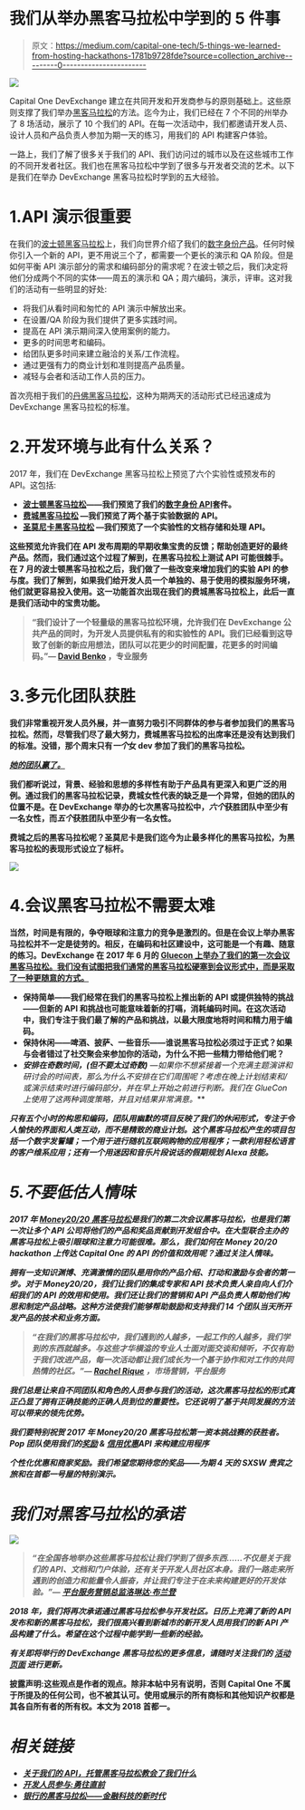 # 我们从举办黑客马拉松中学到的 5 件事

> 原文：<https://medium.com/capital-one-tech/5-things-we-learned-from-hosting-hackathons-1781b9728fde?source=collection_archive---------0----------------------->

![](img/191472f915e7849def4c6bb0c0987568.png)

Capital One DevExchange 建立在共同开发和开发商参与的原则基础上。这些原则支撑了我们举办[黑客马拉松](https://developer.capitalone.com/events/)的方法。迄今为止，我们已经在 7 个不同的州举办了 8 场活动，展示了 10 个我们的 API。在每一次活动中，我们都邀请开发人员、设计人员和产品负责人参加为期一天的练习，用我们的 API 构建客户体验。

一路上，我们了解了很多关于我们的 API、我们访问过的城市以及在这些城市工作的不同开发者社区。我们也在黑客马拉松中学到了很多与开发者交流的艺术。以下是我们在举办 DevExchange 黑客马拉松时学到的五大经验。

# 1.API 演示很重要

在我们的[波士顿黑客马拉松](https://developer.capitalone.com/blog-post/devexchange-capital-one-cafs-celebrate-a-hackathon-first-in-boston/)上，我们向世界介绍了我们的[数字身份产品](https://developer.capitalone.com/api-products/digital-identity/)。任何时候你引入一个新的 API，更不用说三个了，都需要一个更长的演示和 QA 阶段。但是如何平衡 API 演示部分的需求和编码部分的需求呢？在波士顿之后，我们决定将他们分成两个不同的实体——周五的演示和 QA；周六编码，演示，评审。这对我们的活动有一些明显的好处:

*   将我们从看时间和匆忙的 API 演示中解放出来。
*   在设置/QA 阶段为我们提供了更多实践时间。
*   提高在 API 演示期间深入使用案例的能力。
*   更多的时间思考和编码。
*   给团队更多时间来建立融洽的关系/工作流程。
*   通过更强有力的商业计划和准则提高产品质量。
*   减轻与会者和活动工作人员的压力。

首次亮相于我们的[丹佛黑客马拉松](https://developer.capitalone.com/blog-post/capital-one-devexchange-drives-developer-innovation-at-denver-hackathon/)，这种为期两天的活动形式已经迅速成为 DevExchange 黑客马拉松的标准。

# 2.开发环境与此有什么关系？

2017 年，我们在 DevExchange 黑客马拉松上预览了六个实验性或预发布的 API。这包括:

*   [**波士顿黑客马拉松**](https://developer.capitalone.com/blog-post/devexchange-capital-one-cafs-celebrate-a-hackathon-first-in-boston/)**——我们预览了我们的[数字身份 API](https://developer.capitalone.com/api-products/digital-identity/)套件。**
*   **[**费城黑客马拉松**](https://developer.capitalone.com/blog-post/philly-hackathon-from-stuff-we-are-giving-to-stuff-we-are-developing/) —我们预览了两个基于实验数据的 API。**
*   **[**圣莫尼卡黑客马拉松**](https://developer.capitalone.com/blog-post/sun-surf-apis-at-the-devexchange-santa-monica-hackathon/) —我们预览了一个实验性的文档存储和处理 API。**

**这些预览允许我们在 API 发布周期的早期收集宝贵的反馈；帮助创造更好的最终产品。然而，我们通过这个过程了解到，在黑客马拉松上测试 API 可能很棘手。在 7 月的波士顿黑客马拉松之后，我们做了一些改变来增加我们的实验 API 的参与度。我们了解到，如果我们给开发人员一个单独的、易于使用的模拟服务环境，他们就更容易投入使用。这一功能首次出现在我们的费城黑客马拉松上，此后一直是我们活动中的宝贵功能。**

> **“我们设计了一个轻量级的黑客马拉松环境，允许我们在 DevExchange 公共产品的同时，为开发人员提供私有的和实验性的 API。我们已经看到这导致了创新的新应用想法，团队可以花更少的时间配置，花更多的时间编码。”— [David Benko](https://twitter.com/davidwbenko) ，专业服务**

# **3.多元化团队获胜**

**我们非常重视开发人员外展，并一直努力吸引不同群体的参与者参加我们的黑客马拉松。然而，尽管我们尽了最大努力，费城黑客马拉松的出席率还是没有达到我们的标准。没错，那个周末只有*一个*女 dev 参加了我们的黑客马拉松。**

**[*她的团队赢了。*](https://developer.capitalone.com/blog-post/philly-hackathon-from-stuff-we-are-giving-to-stuff-we-are-developing/)**

**我们都听说过，背景、经验和思想的多样性有助于产品具有更深入和更广泛的用例。通过我们的黑客马拉松记录，费城女性代表的缺乏是一个异常，但她的团队的位置不是。在 DevExchange 举办的七次黑客马拉松中，*六个*获胜团队中至少有一名女性，而*五个*获胜团队中至少有一名女性。**

**费城之后的黑客马拉松呢？圣莫尼卡是我们迄今为止最多样化的黑客马拉松，为黑客马拉松的表现形式设立了标杆。**

**![](img/4b8114071f9cfe0249febf5e8fa4a693.png)**

# **4.会议黑客马拉松不需要太难**

**当然，时间是有限的，争夺眼球和注意力的竞争是激烈的。但是在会议上举办黑客马拉松并不一定是徒劳的。相反，在编码和社区建设中，这可能是一个有趣、随意的练习。DevExchange 在 2017 年 6 月的 [Gluecon 上举办了我们的第一次会议黑客马拉松。我们没有试图把我们通常的黑客马拉松硬塞到会议形式中，而是采取了一种更随意的方式。](https://developer.capitalone.com/blog-post/laughter-meaning-and-code-at-the-glue-hackathon/)**

*   ****保持简单**——我们经常在我们的黑客马拉松上推出新的 API 或提供独特的挑战——但新的 API 和挑战也可能意味着新的打嗝，消耗编码时间。在这次活动中，我们专注于我们最了解的产品和挑战，以最大限度地将时间和精力用于编码。**
*   ****保持休闲**——啤酒、披萨、一些音乐——谁说黑客马拉松必须过于正式？如果与会者错过了社交聚会来参加你的活动，为什么不把一些精力带给他们呢？**
*   ****安排在奇数时间，(但不要太过*奇数)*** *—如果你不想紧接着一个充满主题演讲和研讨会的时间表，那么为什么不安排在它们周围呢？考虑在晚上计划结束和/或演示结束时进行编码部分，并在早上开始之前进行判断。我们在 GlueCon 上使用了这两种调度策略，并且对结果非常满意。***

***只有五个小时的构思和编码，团队用幽默的项目反映了我们的休闲形式，专注于令人愉快的界面和人类互动，而不是精致的商业计划。这个黑客马拉松产生的项目包括一个数字发誓罐；一个用于进行随机互联网购物的应用程序；一款利用轻松语言的客户维系应用；还有一个用迷因和音乐片段说话的假期规划 Alexa 技能。***

# ***5.不要低估人情味***

***2017 年 [Money20/20 黑客马拉松](https://developer.capitalone.com/blog-post/money2020-hackathon-vegas-here-we-come/)是我们的第二次会议黑客马拉松，也是我们第一次让多个 API 公司将他们的产品和奖品贡献到开发组合中。在大型联合主办的黑客马拉松上吸引眼球和注意力可能很难。那么，我们如何在 Money 20/20 hackathon 上传达 Capital One 的 API 的价值和效用呢？通过关注人情味。***

***拥有一支知识渊博、充满激情的团队是用你的产品介绍、打动和激励与会者的第一步。对于 Money20/20，我们让我们的集成专家和 API 技术负责人亲自向人们介绍我们的 API 的效用和使用。我们还让我们的营销和 API 产品负责人帮助他们构思和制定产品战略。这种方法使我们能够帮助鼓励和支持我们 14 个团队当天所开发产品的技术和业务方面。***

> ***“在我们的黑客马拉松中，我们遇到的人越多，一起工作的人越多，我们学到的东西就越多。与这些才华横溢的专业人士面对面交谈和倾听，不仅有助于我们改进产品，每一次活动都让我们成长为一个基于协作和对工作的共同热情的社区。”— [Rachel Rique](https://www.linkedin.com/in/rachelrique/) ，市场营销，平台服务***

***我们总是让来自不同团队和角色的人员参与我们的活动，这次黑客马拉松的形式真正凸显了拥有正确技能的正确人员到位的重要性。它还说明了基于共同发展的方法可以带来的领先优势。***

***我们要特别祝贺 2017 年 Money20/20 黑客马拉松第一资本挑战赛的获胜者。Pop 团队使用我们的[奖励](https://developer.capitalone.com/products/rewards/homepage/) & [信用优惠](https://developer.capitalone.com/products/credit-offers/homepage/)API 来构建应用程序***

***个性化优惠和商家奖励。我们希望您期待您的奖品——为期 4 天的 SXSW 贵宾之旅和在首都一号屋的特别演示。***

# ***我们对黑客马拉松的承诺***

***![](img/a32e05b99c4f5628f1ec7e37ae43bedd.png)***

> ***“在全国各地举办这些黑客马拉松让我们学到了很多东西……不仅是关于我们的 API、文档和门户体验，还有关于开发人员社区本身。我们一路走来所遇到的创造力和能量令人振奋，并让我们专注于在未来构建更好的开发体验。”— [平台服务营销总监洛琳达·布兰登](https://twitter.com/lindybrandon)***

***2018 年，我们将再次承诺通过黑客马拉松参与开发社区。日历上充满了新的 API 发布和新的黑客马拉松，我们很高兴看到新城市的新开发人员用我们的新 API 产品构建了什么。希望在这个过程中能学到一些新的经验。***

******有关即将举行的 DevExchange 黑客马拉松的更多信息，请随时关注我们的*** [**活动页面**](https://developer.capitalone.com/event/hackathon-series-2018/) ***进行更新。******

****披露声明:这些观点是作者的观点。除非本帖中另有说明，否则 Capital One 不属于所提及的任何公司，也不被其认可。使用或展示的所有商标和其他知识产权都是其各自所有者的所有权。本文为 2018 首都一。****

# ***相关链接***

*   ***[关于我们的 API，托管黑客马拉松教会了我们什么](/capital-one-developers/what-hosting-hackathons-taught-us-about-our-apis-b48d8304b74d)***
*   ***[开发人员参与:勇往直前](https://developer.capitalone.com/blog-post/developer-engagement-braving-the-wilds/)***
*   ***[银行的黑客马拉松——金融科技的新时代](https://developer.capitalone.com/blog-post/a-hackathon-at-the-bank-a-new-era-in-fintech/)***